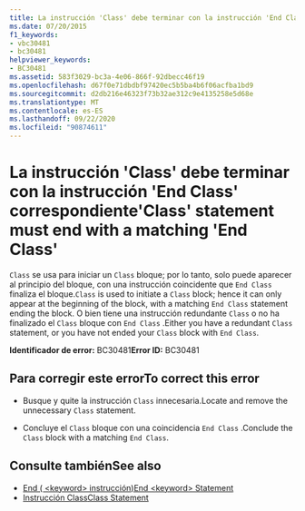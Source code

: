 ```yaml
---
title: La instrucción 'Class' debe terminar con la instrucción 'End Class' correspondiente
ms.date: 07/20/2015
f1_keywords:
- vbc30481
- bc30481
helpviewer_keywords:
- BC30481
ms.assetid: 583f3029-bc3a-4e06-866f-92dbecc46f19
ms.openlocfilehash: d67f0e71dbdbf97420ec5b5ba4b6f06acfba1bd9
ms.sourcegitcommit: d2db216e46323f73b32ae312c9e4135258e5d68e
ms.translationtype: MT
ms.contentlocale: es-ES
ms.lasthandoff: 09/22/2020
ms.locfileid: "90874611"
---
```

# <a name="class-statement-must-end-with-a-matching-end-class"></a><span data-ttu-id="55209-102">La instrucción 'Class' debe terminar con la instrucción 'End Class' correspondiente</span><span class="sxs-lookup"><span data-stu-id="55209-102">'Class' statement must end with a matching 'End Class'</span></span>

<span data-ttu-id="55209-103">`Class` se usa para iniciar un `Class` bloque; por lo tanto, solo puede aparecer al principio del bloque, con una instrucción coincidente que `End Class` finaliza el bloque.</span><span class="sxs-lookup"><span data-stu-id="55209-103">`Class` is used to initiate a `Class` block; hence it can only appear at the beginning of the block, with a matching `End Class` statement ending the block.</span></span> <span data-ttu-id="55209-104">O bien tiene una instrucción redundante `Class` o no ha finalizado el `Class` bloque con `End Class` .</span><span class="sxs-lookup"><span data-stu-id="55209-104">Either you have a redundant `Class` statement, or you have not ended your `Class` block with `End Class`.</span></span>  
  
 <span data-ttu-id="55209-105">**Identificador de error:** BC30481</span><span class="sxs-lookup"><span data-stu-id="55209-105">**Error ID:** BC30481</span></span>  
  
## <a name="to-correct-this-error"></a><span data-ttu-id="55209-106">Para corregir este error</span><span class="sxs-lookup"><span data-stu-id="55209-106">To correct this error</span></span>  
  
- <span data-ttu-id="55209-107">Busque y quite la instrucción `Class` innecesaria.</span><span class="sxs-lookup"><span data-stu-id="55209-107">Locate and remove the unnecessary `Class` statement.</span></span>  
  
- <span data-ttu-id="55209-108">Concluye el `Class` bloque con una coincidencia `End Class` .</span><span class="sxs-lookup"><span data-stu-id="55209-108">Conclude the `Class` block with a matching `End Class`.</span></span>  
  
## <a name="see-also"></a><span data-ttu-id="55209-109">Consulte también</span><span class="sxs-lookup"><span data-stu-id="55209-109">See also</span></span>

- [<span data-ttu-id="55209-110">End ( \<keyword> instrucción)</span><span class="sxs-lookup"><span data-stu-id="55209-110">End \<keyword> Statement</span></span>](../statements/end-keyword-statement.md)
- [<span data-ttu-id="55209-111">Instrucción Class</span><span class="sxs-lookup"><span data-stu-id="55209-111">Class Statement</span></span>](../statements/class-statement.md)
